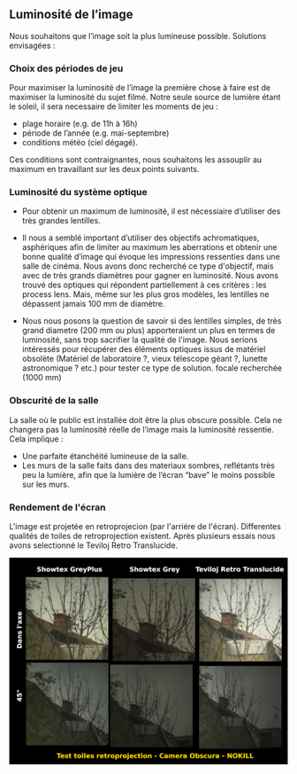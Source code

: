 ## Luminosité de l’image

Nous souhaitons que l’image soit la plus lumineuse possible. Solutions envisagées :

### Choix des périodes de jeu

Pour maximiser la luminosité de l’image la première chose à faire est de maximiser la luminosité du sujet filmé. Notre seule source de lumière étant le soleil, il sera necessaire de limiter les moments de jeu :

- plage horaire (e.g. de 11h à 16h)
- période de l’année (e.g. mai-septembre)
- conditions météo (ciel dégagé).

Ces conditions sont contraignantes, nous souhaitons les assouplir au maximum en travaillant sur les deux points suivants.

### Luminosité du système optique

- Pour obtenir un maximum de luminosité, il est nécessiaire d’utiliser des très grandes lentilles.

- Il nous a semblé important d’utiliser des objectifs achromatiques, asphériques afin de limiter au maximum les aberrations et obtenir une bonne qualité d’image qui évoque les impressions ressenties dans une salle de cinéma. Nous avons donc recherché ce type d'objectif, mais avec de très grands diamètres pour gagner en luminosité. Nous avons trouvé des optiques qui répondent partiellement à ces critères : les process lens. Mais, même sur les plus gros modèles, les lentilles ne dépassent jamais 100 mm de diamètre.

- Nous nous posons la question de savoir si des lentilles simples, de très grand diametre (200 mm ou plus) apporteraient un plus en termes de luminosité, sans trop sacrifier la qualité de l'image. Nous serions intéressés pour récupérer des éléments optiques issus de matériel obsolète (Matériel de laboratoire ?, vieux télescope géant ?, lunette astronomique ? etc.) pour tester ce type de solution. focale recherchée (1000 mm)

### Obscurité de la salle


La salle où le public est installée doit être la plus obscure possible. Cela ne changera pas la luminosité réelle de l’image mais la luminosité ressentie.
 Cela implique :

- Une parfaite étanchéité lumineuse de la salle.
- Les murs de la salle faits dans des materiaux sombres, reflétants très peu la lumière, afin que la lumière de l’écran “bave” le moins possible sur les murs.

### Rendement de l'écran

L'image est projetée en retroprojecion (par l'arriére de l'écran). Differentes qualités de toiles de retroprojection existent. Après plusieurs essais nous avons selectionné le Teviloj Retro Translucide.

![test toiles retroproj](img/test-toiles-retroproj.jpg)
